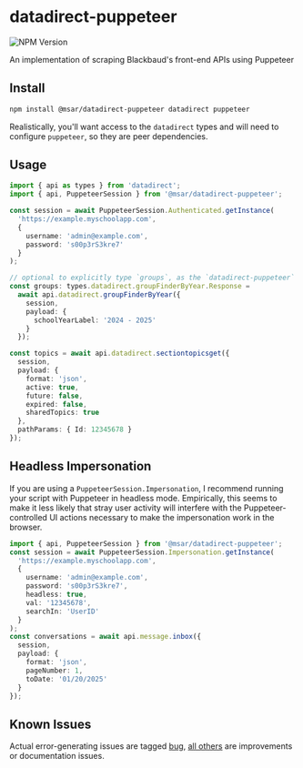 # datadirect-puppeteer

![NPM Version](https://img.shields.io/npm/v/@msar%2Fdatadirect-puppeteer)

An implementation of scraping Blackbaud's front-end APIs using Puppeteer

## Install

```sh
npm install @msar/datadirect-puppeteer datadirect puppeteer
```

Realistically, you'll want access to the `datadirect` types and will need to configure `puppeteer`, so they are peer dependencies.

## Usage

```ts
import { api as types } from 'datadirect';
import { api, PuppeteerSession } from '@msar/datadirect-puppeteer';

const session = await PuppeteerSession.Authenticated.getInstance(
  'https://example.myschoolapp.com',
  {
    username: 'admin@example.com',
    password: 's00p3rS3kre7'
  }
);

// optional to explicitly type `groups`, as the `datadirect-puppeteer` method maps types correctly!
const groups: types.datadirect.groupFinderByYear.Response =
  await api.datadirect.groupFinderByYear({
    session,
    payload: {
      schoolYearLabel: '2024 - 2025'
    }
  });

const topics = await api.datadirect.sectiontopicsget({
  session,
  payload: {
    format: 'json',
    active: true,
    future: false,
    expired: false,
    sharedTopics: true
  },
  pathParams: { Id: 12345678 }
});
```

## Headless Impersonation

If you are using a `PuppeteerSession.Impersonation`, I recommend running your script with Puppeteer in headless mode. Empirically, this seems to make it less likely that stray user activity will interfere with the Puppeteer-controlled UI actions necessary to make the impersonation work in the browser.

```ts
import { api, PuppeteerSession } from '@msar/datadirect-puppeteer';
const session = await PuppeteerSession.Impersonation.getInstance(
  'https://example.myschoolapp.com',
  {
    username: 'admin@example.com',
    password: 's00p3rS3kre7',
    headless: true,
    val: '12345678',
    searchIn: 'UserID'
  }
);
const conversations = await api.message.inbox({
  session,
  payload: {
    format: 'json',
    pageNumber: 1,
    toDate: '01/20/2025'
  }
});
```

## Known Issues

Actual error-generating issues are tagged [bug](https://github.com/battis/myschoolapp-reporting/issues?q=is%3Aissue%20state%3Aopen%20label%3Adatadirect-puppeteer%20label%3Abug%20), [all others](https://github.com/battis/myschoolapp-reporting/issues?q=is%3Aissue%20state%3Aopen%20label%3Adatadirect-puppeteer%20label%3Abug%20) are improvements or documentation issues.

```

```
